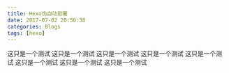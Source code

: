 ```yaml
---
title: Hexo伪自动部署
date: 2017-07-02 20:50:38
categories: Blogs
tags: [hexo]
---
```

这只是一个测试
这只是一个测试
这只是一个测试
这只是一个测试
这只是一个测试
这只是一个测试
这只是一个测试
这只是一个测试

